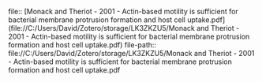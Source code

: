 file:: [Monack and Theriot - 2001 - Actin-based motility is sufficient for bacterial membrane protrusion formation and host cell uptake.pdf](file://C:/Users/David/Zotero/storage/LK3ZKZU5/Monack and Theriot - 2001 - Actin-based motility is sufficient for bacterial membrane protrusion formation and host cell uptake.pdf)
file-path:: file://C:/Users/David/Zotero/storage/LK3ZKZU5/Monack and Theriot - 2001 - Actin-based motility is sufficient for bacterial membrane protrusion formation and host cell uptake.pdf
